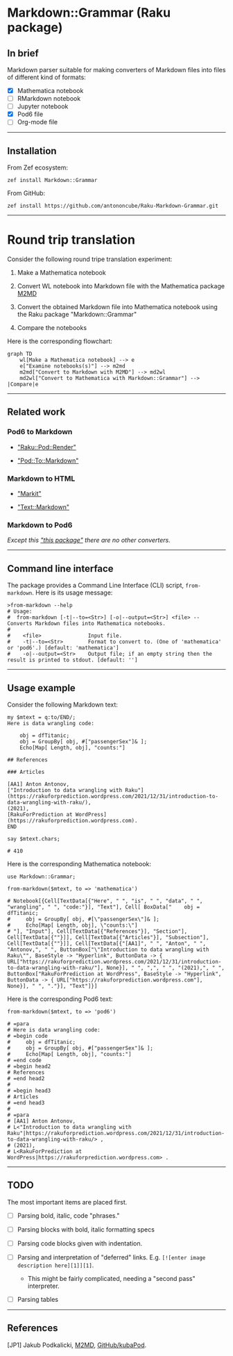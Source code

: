 # Markdown::Grammar (Raku package)

## In brief

Markdown parser suitable for making converters of Markdown files into files of different kind of formats:
- [X] Mathematica notebook
- [ ] RMarkdown notebook 
- [ ] Jupyter notebook
- [X] Pod6 file
- [ ] Org-mode file

------

## Installation

From Zef ecosystem:

```shell
zef install Markdown::Grammar
```

From GitHub:

```shell
zef install https://github.com/antononcube/Raku-Markdown-Grammar.git
```

------

# Round trip translation

Consider the following round tripe translation experiment:

1. Make a Mathematica notebook

2. Convert WL notebook into Markdown file with the Mathematica package [M2MD](https://github.com/kubaPod/M2MD)

3. Convert the obtained Markdown file into Mathematica notebook using the Raku package "Markdown::Grammar"

4. Compare the notebooks


Here is the corresponding flowchart:

```mermaid
graph TD
    wl[Make a Mathematica notebook] --> e
    e["Examine notebooks(s)"] --> m2md
    m2md["Convert to Markdown with M2MD"] --> md2wl
    md2wl["Convert to Mathematica with Markdown::Grammar"] --> |Compare|e
```

------

## Related work

### Pod6 to Markdown

- ["Raku::Pod::Render"](https://raku.land/zef:finanalyst/Raku::Pod::Render)

- ["Pod::To::Markdown"](https://raku.land/cpan:SOFTMOTH/Pod::To::Markdown)

### Markdown to HTML

- ["Markit"](https://raku.land/cpan:UZLUISF/Markit)

- ["Text::Markdown"](https://raku.land/zef:JJMERELO/Text::Markdown)

### Markdown to Pod6

*Except this 
["this package"](https://github.com/antononcube/Raku-Markdown-Grammar)
there are no other converters.*

------

## Command line interface

The package provides a Command Line Interface (CLI) script, `from-markdown`. Here is its usage message:

```shell
>from-markdown --help
# Usage:
#  from-markdown [-t|--to=<Str>] [-o|--output=<Str>] <file> -- Converts Markdown files into Mathematica notebooks.
#  
#    <file>               Input file.
#    -t|--to=<Str>        Format to convert to. (One of 'mathematica' or 'pod6'.) [default: 'mathematica']
#    -o|--output=<Str>    Output file; if an empty string then the result is printed to stdout. [default: '']
```

------

## Usage example

Consider the following Markdown text:

```perl6
my $mtext = q:to/END/;
Here is data wrangling code:

    obj = dfTitanic;
    obj = GroupBy[ obj, #["passengerSex"]& ];
    Echo[Map[ Length, obj], "counts:"]

## References

### Articles

[AA1] Anton Antonov,
["Introduction to data wrangling with Raku"](https://rakuforprediction.wordpress.com/2021/12/31/introduction-to-data-wrangling-with-raku/),
(2021),
[RakuForPrediction at WordPress](https://rakuforprediction.wordpress.com).
END

say $mtext.chars;
```
```
# 410
```

Here is the corresponding Mathematica notebook:

```perl6
use Markdown::Grammar;

from-markdown($mtext, to => 'mathematica')
```
```
# Notebook[{Cell[TextData[{"Here", " ", "is", " ", "data", " ", "wrangling", " ", "code:"}], "Text"], Cell[ BoxData["    obj = dfTitanic;
#     obj = GroupBy[ obj, #[\"passengerSex\"]& ];
#     Echo[Map[ Length, obj], \"counts:\"]
# "], "Input"], Cell[TextData[{"References"}], "Section"], Cell[TextData[{""}]], Cell[TextData[{"Articles"}], "Subsection"], Cell[TextData[{""}]], Cell[TextData[{"[AA1]", " ", "Anton", " ", "Antonov,", " ", ButtonBox["\"Introduction to data wrangling with Raku\"", BaseStyle -> "Hyperlink", ButtonData -> { URL["https://rakuforprediction.wordpress.com/2021/12/31/introduction-to-data-wrangling-with-raku/"], None}], " ", ",", " ", "(2021),", " ", ButtonBox["RakuForPrediction at WordPress", BaseStyle -> "Hyperlink", ButtonData -> { URL["https://rakuforprediction.wordpress.com"], None}], " ", "."}], "Text"]}]
```

Here is the corresponding Pod6 text:

```perl6
from-markdown($mtext, to => 'pod6')
```
```
# =para
# Here is data wrangling code:
# =begin code
#     obj = dfTitanic;
#     obj = GroupBy[ obj, #["passengerSex"]& ];
#     Echo[Map[ Length, obj], "counts:"]
# =end code
# =begin head2
# References
# =end head2
# 
# =begin head3
# Articles
# =end head3
# 
# =para
# [AA1] Anton Antonov,
# L<"Introduction to data wrangling with Raku"|https://rakuforprediction.wordpress.com/2021/12/31/introduction-to-data-wrangling-with-raku/> ,
# (2021),
# L<RakuForPrediction at WordPress|https://rakuforprediction.wordpress.com> .
```

------

## TODO

The most important items are placed first.

- [ ] Parsing bold, italic, code "phrases."

- [ ] Parsing blocks with bold, italic formatting specs
  
- [ ] Parsing code blocks given with indentation.

- [ ] Parsing and interpretation of "deferred" links. E.g. `[![enter image description here][1]][1]`.

   - This might be fairly complicated, needing a "second pass" interpreter.  
   
- [ ] Parsing tables

------

## References

[JP1] Jakub Podkalicki,
[M2MD](https://github.com/kubaPod/M2MD),
[GitHub/kubaPod](https://github.com/kubaPod).

